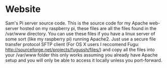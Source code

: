 # Website
Sam's Pi server source code.
This is the source code for my Apache web-server hosted on my raspberry pi, these files are all the files found in
the /var/www directory.
You can use these files if you have a linux server of some sort (like my raspberry pi) running Apache2.
Just use a secure file transfer protocol SFTP client (For OS X users I reccomend Fugu: 
http://sourceforge.net/projects/fugussh/files/) and copy all the files into your /var/www folder
this only works assuming you already have Apache setup and you will only be able to access it locally
unless you port-forward.

